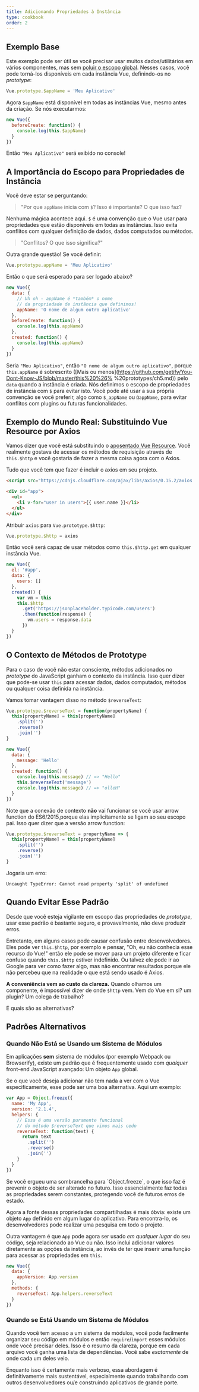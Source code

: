 ```yaml
---
title: Adicionando Propriedades à Instância
type: cookbook
order: 2
---
```


## Exemplo Base

Este exemplo pode ser útil se você precisar usar muitos dados/utilitários em vários componentes, mas sem [poluir o escopo global](https://github.com/getify/You-Dont-Know-JS/blob/2nd-ed/scope-closures/ch3.md). Nesses casos, você pode torná-los disponíveis em cada instância Vue, definindo-os no _prototype_:

```js
Vue.prototype.$appName = 'Meu Aplicativo'
```

Agora `$appName` está disponível em todas as instâncias Vue, mesmo antes da criação. Se nós executarmos:

```js
new Vue({
  beforeCreate: function() {
    console.log(this.$appName)
  }
})
```

Então `"Meu Aplicativo"` será exibido no console!

## A Importância do Escopo para Propriedades de Instância

Você deve estar se perguntando:

> "Por que `appName` inicia com `$`? Isso é importante? O que isso faz?

Nenhuma mágica acontece aqui. `$` é uma convenção que o Vue usar para propriedades que estão disponíveis em todas as instâncias. Isso evita conflitos com qualquer definição de dados, dados computados ou métodos.

> "Conflitos? O que isso significa?"

Outra grande questão! Se você definir:

```js
Vue.prototype.appName = 'Meu Aplicativo'
```

Então o que será esperado para ser logado abaixo?

```js
new Vue({
  data: {
    // Uh oh - appName é *também* o nome
    // da propriedade de instância que definimos!
    appName: 'O nome de algum outro aplicativo'
  },
  beforeCreate: function() {
    console.log(this.appName)
  },
  created: function() {
    console.log(this.appName)
  }
})
```

Seria `"Meu Aplicativo"`, então `"O nome de algum outro aplicativo"`, porque `this.appName` é sobrescrito ([Mais ou menos](https://github.com/getify/You-Dont-Know-JS/blob/master/this%20%26% %20prototypes/ch5.md)) pelo `data` quando a instância é criada. Nós definimos o escopo de propriedades de instância com `$` para evitar isto. Você pode até usar a sua própria convenção se você preferir, algo como `$_appName` ou `ΩappName`, para evitar conflitos com plugins ou futuras funcionalidades.

## Exemplo do Mundo Real: Substituindo Vue Resource por Axios

Vamos dizer que você está substituindo o [aposentado Vue Resource](https://medium.com/the-vue-point/retiring-vue-resource-871a82880af4). Você realmente gostava de acessar os métodos de requisição através de `this.$http` e você gostaria de fazer a mesma coisa agora com o Axios.

Tudo que você tem que fazer é incluir o axios em seu projeto.

```html
<script src="https://cdnjs.cloudflare.com/ajax/libs/axios/0.15.2/axios.js"></script>

<div id="app">
  <ul>
    <li v-for="user in users">{{ user.name }}</li>
  </ul>
</div>
```

Atribuir `axios` para `Vue.prototype.$http`:

```js
Vue.prototype.$http = axios
```

Então você será capaz de usar métodos como `this.$http.get` em qualquer instância Vue.

```js
new Vue({
  el: '#app',
  data: {
    users: []
  },
  created() {
    var vm = this
    this.$http
      .get('https://jsonplaceholder.typicode.com/users')
      .then(function(response) {
        vm.users = response.data
      })
  }
})
```

## O Contexto de Métodos de Prototype

Para o caso de você não estar consciente, métodos adicionados no _prototype_ do JavaScript ganham o contexto da instância. Isso quer dizer que pode-se usar `this` para acessar dados, dados computados, métodos ou qualquer coisa definida na instância.

Vamos tomar vantagem disso no método `$reverseText`:

```js
Vue.prototype.$reverseText = function(propertyName) {
  this[propertyName] = this[propertyName]
    .split('')
    .reverse()
    .join('')
}

new Vue({
  data: {
    message: 'Hello'
  },
  created: function() {
    console.log(this.message) // => "Hello"
    this.$reverseText('message')
    console.log(this.message) // => "olleH"
  }
})
```

Note que a conexão de contexto **não** vai funcionar se você usar arrow function do ES6/2015,porque elas implicitamente se ligam ao seu escopo pai.
Isso quer dizer que a versão arrow function:


```js
Vue.prototype.$reverseText = propertyName => {
  this[propertyName] = this[propertyName]
    .split('')
    .reverse()
    .join('')
}
```

Jogaria um erro:

```log
Uncaught TypeError: Cannot read property 'split' of undefined
```

## Quando Evitar Esse Padrão

Desde que você esteja vigilante em escopo das propriedades de _prototype_, usar esse padrão é bastante seguro, e provavelmente, não deve produzir erros.

Entretanto, em alguns casos pode causar confusão entre desenvolvedores. Eles pode ver `this.$http`, por exemplo e pensar, "Oh, eu não conhecia esse recurso do Vue!" então ele pode se mover para um projeto diferente e ficar confuso quando `this.$http` estiver indefinido. Ou talvez ele pode ir ao Google para ver como fazer algo, mas não encontrar resultados porque ele não percebeu que na realidade o que está sendo usado é Axios.

**A conveniência vem ao custo da clareza.** Quando olhamos um componente, é impossível dizer de onde `$http` vem. Vem do Vue em si? um plugin? Um colega de trabalho?

E quais são as alternativas?

## Padrões Alternativos

### Quando Não Está se Usando um Sistema de Módulos

Em aplicações **sem** sistema de módulos (por exemplo Webpack ou Browserify), existe um padrão que é frequentemente usado com _qualquer_ front-end JavaScript avançado: Um objeto `App` global.

Se o que você deseja adicionar não tem nada a ver com o Vue especificamente, esse pode ser uma boa alternativa. Aqui um exemplo:

```js
var App = Object.freeze({
  name: 'My App',
  version: '2.1.4',
  helpers: {
    // Essa é uma versão puramente funcional
    // do método $reverseText que vimos mais cedo
    reverseText: function(text) {
      return text
        .split('')
        .reverse()
        .join('')
    }
  }
})
```

<p class="tip">Se você ergueu uma sombrancelha para `Object.freeze`, o que isso faz é prevenir o objeto de ser alterado no futuro. Isso essencialmente faz todas as propriedades serem constantes, protegendo você de futuros erros de estado.</p>

Agora a fonte dessas propriedades compartilhadas é mais óbvia: existe um objeto `App` definido em algum lugar do aplicativo. Para encontra-lo, os desenvolvedores pode realizar uma pesquisa em todo o projeto.

Outra vantagem é que `App` pode agora ser usado _em qualquer lugar_ do seu código, seja relacionado ao Vue ou não. Isso inclui adicionar valores diretamente as opções da instância, ao invês de ter que inserir uma função para acessar as propriedades em `this`.

```js
new Vue({
  data: {
    appVersion: App.version
  },
  methods: {
    reverseText: App.helpers.reverseText
  }
})
```

### Quando se Está Usando um Sistema de Módulos
Quando você tem acesso a um sistema de módulos, você pode facilmente organizar seu código em módulos e então `require`/`import` esses módulos onde você precisar deles. Isso é o resumo da clareza, porque em cada arquivo você ganha uma lista de dependências. Você sabe _exatamente_ de onde cada um deles veio.

Enquanto isso é certamente mais verboso, essa abordagem é definitivamente mais sustentável, especialmente quando trabalhando com outros desenvolvedores ou/e construindo aplicativos de grande porte.
